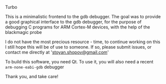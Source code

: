Turbo

This is a minimalistic frontend to the gdb debugger.
The goal was to provide a good graphical interface to the gdb debugger, for the purpose of debugging C programs for ARM Cortex-M devices, with the help of the blackmagic probe

I do not have the most precious resource - time, to continue working on this
I still hope this will be of use to someone. If so, please submit issues, or contact me directly at 'stoyan.shopov@gmail.com'

To build this software, you need Qt. To use it, you will also need a recent `arm-none-eabi-gdb` debugger

Thank you, and take care!
